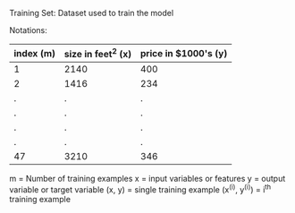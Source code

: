 
Training Set: Dataset used to train the model

Notations:

| index (m) | size in feet<sup>2</sup> (x) | price in $1000's (y) |
| --------- | ------------------ | -------------------- |
| 1         | 2140               | 400                  |
| 2         | 1416               | 234                  |
| .         | .                  | .                    |
| .         | .                  | .                    |
| .         | .                  | .                    |
| .         | .                  | .                    |
| 47        | 3210               | 346                  |

m = Number of training examples
x = input variables or features
y = output variable or target variable
(x, y) = single training example
(x<sup>(i)</sup>, y<sup>(i)</sup>) = i<sup>th</sup> training example



